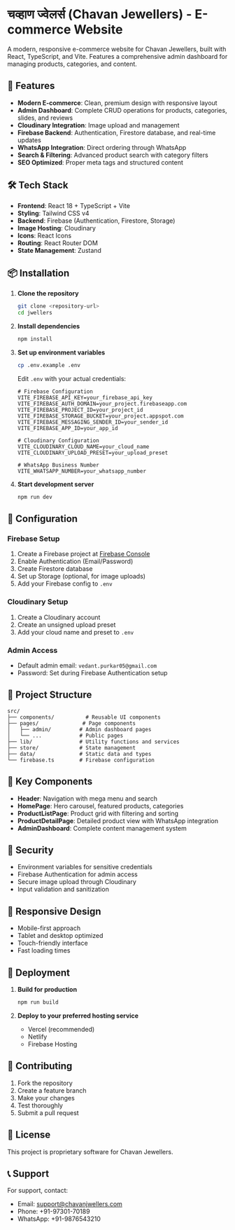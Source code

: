 # चव्हाण ज्वेलर्स (Chavan Jewellers) - E-commerce Website

A modern, responsive e-commerce website for Chavan Jewellers, built with React, TypeScript, and Vite. Features a comprehensive admin dashboard for managing products, categories, and content.

## 🚀 Features

- **Modern E-commerce**: Clean, premium design with responsive layout
- **Admin Dashboard**: Complete CRUD operations for products, categories, slides, and reviews
- **Cloudinary Integration**: Image upload and management
- **Firebase Backend**: Authentication, Firestore database, and real-time updates
- **WhatsApp Integration**: Direct ordering through WhatsApp
- **Search & Filtering**: Advanced product search with category filters
- **SEO Optimized**: Proper meta tags and structured content

## 🛠️ Tech Stack

- **Frontend**: React 18 + TypeScript + Vite
- **Styling**: Tailwind CSS v4
- **Backend**: Firebase (Authentication, Firestore, Storage)
- **Image Hosting**: Cloudinary
- **Icons**: React Icons
- **Routing**: React Router DOM
- **State Management**: Zustand

## 📦 Installation

1. **Clone the repository**
   ```bash
   git clone <repository-url>
   cd jwellers
   ```

2. **Install dependencies**
   ```bash
   npm install
   ```

3. **Set up environment variables**
   ```bash
   cp .env.example .env
   ```
   
   Edit `.env` with your actual credentials:
   ```env
   # Firebase Configuration
   VITE_FIREBASE_API_KEY=your_firebase_api_key
   VITE_FIREBASE_AUTH_DOMAIN=your_project.firebaseapp.com
   VITE_FIREBASE_PROJECT_ID=your_project_id
   VITE_FIREBASE_STORAGE_BUCKET=your_project.appspot.com
   VITE_FIREBASE_MESSAGING_SENDER_ID=your_sender_id
   VITE_FIREBASE_APP_ID=your_app_id

   # Cloudinary Configuration
   VITE_CLOUDINARY_CLOUD_NAME=your_cloud_name
   VITE_CLOUDINARY_UPLOAD_PRESET=your_upload_preset

   # WhatsApp Business Number
   VITE_WHATSAPP_NUMBER=your_whatsapp_number
   ```

4. **Start development server**
   ```bash
   npm run dev
   ```

## 🔧 Configuration

### Firebase Setup
1. Create a Firebase project at [Firebase Console](https://console.firebase.google.com/)
2. Enable Authentication (Email/Password)
3. Create Firestore database
4. Set up Storage (optional, for image uploads)
5. Add your Firebase config to `.env`

### Cloudinary Setup
1. Create a Cloudinary account
2. Create an unsigned upload preset
3. Add your cloud name and preset to `.env`

### Admin Access
- Default admin email: `vedant.purkar05@gmail.com`
- Password: Set during Firebase Authentication setup

## 📁 Project Structure

```
src/
├── components/          # Reusable UI components
├── pages/              # Page components
│   ├── admin/         # Admin dashboard pages
│   └── ...            # Public pages
├── lib/               # Utility functions and services
├── store/             # State management
├── data/              # Static data and types
└── firebase.ts        # Firebase configuration
```

## 🎨 Key Components

- **Header**: Navigation with mega menu and search
- **HomePage**: Hero carousel, featured products, categories
- **ProductListPage**: Product grid with filtering and sorting
- **ProductDetailPage**: Detailed product view with WhatsApp integration
- **AdminDashboard**: Complete content management system

## 🔐 Security

- Environment variables for sensitive credentials
- Firebase Authentication for admin access
- Secure image upload through Cloudinary
- Input validation and sanitization

## 📱 Responsive Design

- Mobile-first approach
- Tablet and desktop optimized
- Touch-friendly interface
- Fast loading times

## 🚀 Deployment

1. **Build for production**
   ```bash
   npm run build
   ```

2. **Deploy to your preferred hosting service**
   - Vercel (recommended)
   - Netlify
   - Firebase Hosting

## 🤝 Contributing

1. Fork the repository
2. Create a feature branch
3. Make your changes
4. Test thoroughly
5. Submit a pull request

## 📄 License

This project is proprietary software for Chavan Jewellers.

## 📞 Support

For support, contact:
- Email: support@chavanjwellers.com
- Phone: +91-97301-70189
- WhatsApp: +91-9876543210
